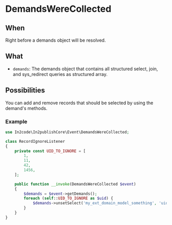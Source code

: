 # DemandsWereCollected

## When

Right before a demands object will be resolved.

## What

* `demands`: The demands object that contains all structured select, join, and sys_redirect queries as structured array.

## Possibilities

You can add and remove records that should be selected by using the demand's methods.

### Example

```php
use In2code\In2publishCore\Event\DemandsWereCollected;

class RecordIgnoreListener
{
    private const UID_TO_IGNORE = [
        1,
        11,
        42,
        1456,
    ];

    public function __invoke(DemandsWereCollected $event)
    {
        $demands = $event->getDemands();
        foreach (self::UID_TO_IGNORE as $uid) {
            $demands->unsetSelect('my_ext_domain_model_something', 'uid', $uid);
        }
    }
}
```
